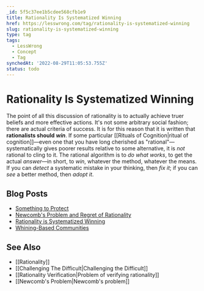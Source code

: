 ```yaml
---
_id: 5f5c37ee1b5cdee568cfb1e9
title: Rationality Is Systematized Winning
href: https://lesswrong.com/tag/rationality-is-systematized-winning
slug: rationality-is-systematized-winning
type: tag
tags:
  - LessWrong
  - Concept
  - Tag
synchedAt: '2022-08-29T11:05:53.755Z'
status: todo
---
```


# Rationality Is Systematized Winning

The point of all this discussion of rationality is to actually achieve truer beliefs and more effective actions. It's not some arbitrary social fashion; there are actual criteria of success. It is for this reason that it is written that **rationalists should** ***win***. If some particular [[Rituals of Cognition|ritual of cognition]]—even one that you have long cherished as "rational"—systematically gives poorer results relative to some alternative, it is *not* rational to cling to it. The rational algorithm is to *do what works*, to get the actual *answer*—in short, to *win*, whatever the method, whatever the means. If you can *detect* a systematic mistake in your thinking, then *fix it*; if you can *see* a better method, then *adopt it*.

## Blog Posts

- [Something to Protect](http://lesswrong.com/lw/nb/something_to_protect/)
- [Newcomb's Problem and Regret of Rationality](http://lesswrong.com/lw/nc/newcombs_problem_and_regret_of_rationality/)
- [Rationality is Systematized Winning](http://lesswrong.com/lw/7i/rationality_is_systematized_winning/)
- [Whining-Based Communities](http://lesswrong.com/lw/8t/whining_vs_winning/)

## See Also

- [[Rationality]]
- [[Challenging The Difficult|Challenging the Difficult]]
- [[Rationality Verification|Problem of verifying rationality]]
- [[Newcomb's Problem|Newcomb's problem]]
